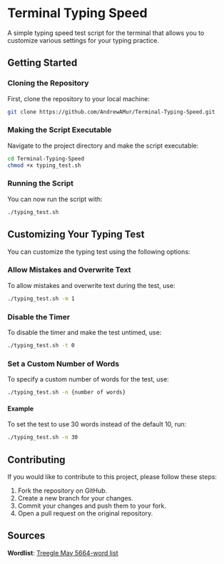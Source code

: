 # Terminal Typing Speed

A simple typing speed test script for the terminal that allows you to customize various settings for your typing practice.

## Getting Started

### Cloning the Repository

First, clone the repository to your local machine:

```bash
git clone https://github.com/AndrewAMur/Terminal-Typing-Speed.git
```

### Making the Script Executable

Navigate to the project directory and make the script executable:

```bash
cd Terminal-Typing-Speed
chmod +x typing_test.sh
```

### Running the Script

You can now run the script with:

```bash
./typing_test.sh
```

## Customizing Your Typing Test

You can customize the typing test using the following options:

### Allow Mistakes and Overwrite Text

To allow mistakes and overwrite text during the test, use:

```bash
./typing_test.sh -m 1
```

### Disable the Timer

To disable the timer and make the test untimed, use:

```bash
./typing_test.sh -t 0
```

### Set a Custom Number of Words

To specify a custom number of words for the test, use:

```bash
./typing_test.sh -n {number of words}
```

#### Example

To set the test to use 30 words instead of the default 10, run:

```bash
./typing_test.sh -n 30
```

## Contributing

If you would like to contribute to this project, please follow these steps:

1. Fork the repository on GitHub.
2. Create a new branch for your changes.
3. Commit your changes and push them to your fork.
4. Open a pull request on the original repository.

## Sources

**Wordlist**: [Treegle May 5664-word list](https://github.com/MichaelWehar/Public-Domain-Word-Lists/blob/master/5664-freq-treegle-may.txt)
